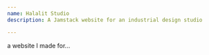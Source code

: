 ```yaml
---
name: Halalit Studio 
description: A Jamstack website for an industrial design studio

---
```


a website I made for...